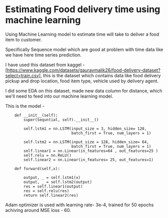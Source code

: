 
# Estimating Food delivery time using machine learning

Using Machine Learning model to estimate time will take to deliver a food item to customer.

Specifically Sequence model which are good at problem with time data like we have here time series prediction.

I have used this dataset from kaggel - [https://www.kaggle.com/datasets/gauravmalik26/food-delivery-dataset?select=train.csv],
this is the dataset which contains data like food delivery pickup and drop location, food item type, vehicle used by delivery agent.

I did some EDA on this dataset, made new data column for distance, which we'll need to feed into our machine learning model.

This is the model - 
```class Sequntial(pl.LightningModule):
    def __init__(self):
        super(Sequntial, self).__init__()
        
        self.lstm1 = nn.LSTM(input_size = 3, hidden_size= 128,
                             batch_first = True, num_layers = 1)
        
        self.lstm2 = nn.LSTM(input_size = 128, hidden_size= 64,
                             batch_first = True, num_layers = 1)
        self.linear1 = nn.Linear(in_features=64 , out_features=25 )
        self.relu = nn.ReLU()
        self.linear2 = nn.Linear(in_features= 25, out_features=1)
        
    def forward(self,x):
       
        output, _ = self.lstm1(x)
        output, _ = self.lstm2(output)
        res = self.linear1(output)
        res = self.relu(res)
        return self.linear2(res)
```

Adam optimizer is used with learning rate- 3e-4, trained for 50 epochs achiving around MSE loss - 60.


